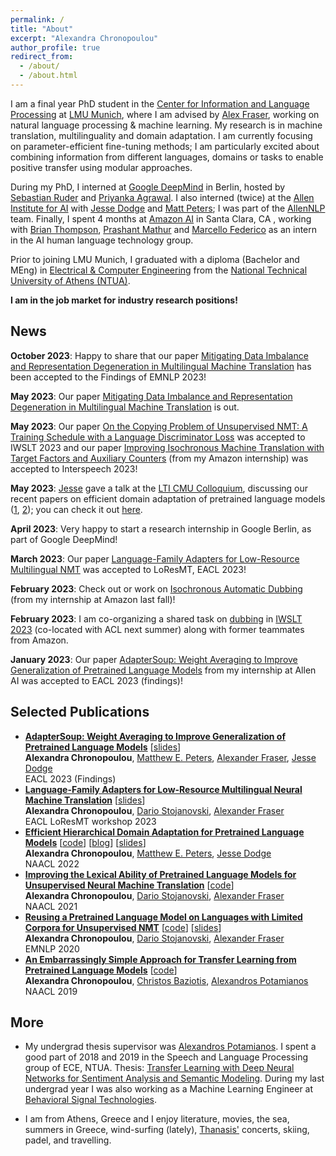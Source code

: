 ```yaml
---
permalink: /
title: "About"
excerpt: "Alexandra Chronopoulou"
author_profile: true
redirect_from: 
  - /about/
  - /about.html
---
```



I am a final year PhD student in the [Center for Information and Language Processing](https://www.cis.uni-muenchen.de/) at [LMU Munich](https://www.en.uni-muenchen.de/index.html), where I am advised by [Alex Fraser](https://www.cis.uni-muenchen.de/~fraser/), working on natural language processing & machine learning. My research is in machine translation, multilinguality and domain adaptation. I am currently focusing on parameter-efficient fine-tuning methods; I am particularly excited about combining information from different languages, domains or tasks to enable positive transfer using modular approaches.

<!-- I am currently also a research intern at [Google Deepmind](https://www.deepmind.com/) in Berlin, hosted by [Sebastian Ruder](https://www.ruder.io/) and [Priyanka Agrawal](https://sites.google.com/site/priyankaagr17). -->

During my PhD, I interned at [Google DeepΜind](https://www.deepmind.com/) in Berlin, hosted by [Sebastian Ruder](https://www.ruder.io/) and [Priyanka Agrawal](https://sites.google.com/site/priyankaagr17). I also interned (twice) at the [Allen Institute for AI](https://allenai.org/) with [Jesse Dodge](https://jessedodge.github.io/) and [Matt Peters](https://scholar.google.com/citations?user=K5nCPZwAAAAJ&hl=en); I was part of the [AllenNLP](https://allenai.org/allennlp) team. Finally, I spent 4 months at [Amazon AI](https://aws.amazon.com/machine-learning/) in Santa Clara, CA , working with [Brian Thompson](https://thompsonb.github.io/), [Prashant Mathur](http://mtresearcher.github.io/) and [Marcello Federico](https://www.marcellofederico.net) as an intern in the AI human language technology group.


Prior to joining LMU Munich, I graduated with a diploma (Bachelor and MEng) in [Electrical & Computer Engineering](https://www.ece.ntua.gr/en) from the [National Technical University of Athens (NTUA)](https://www.ntua.gr/en/). 


<b>I am in the job market for industry research positions!</b>


 <h2>News</h2>
  
 <b>October 2023</b>: Happy to share that our paper [Mitigating Data Imbalance and Representation Degeneration in Multilingual Machine Translation](https://arxiv.org/pdf/2305.12786.pdf) has been accepted to the Findings of EMNLP 2023!

 <b>May 2023</b>: Our paper [Mitigating Data Imbalance and Representation Degeneration in Multilingual Machine Translation](https://arxiv.org/pdf/2305.12786.pdf) is out.

 <b>May 2023</b>: Our paper [On the Copying Problem of Unsupervised NMT: A Training Schedule with a Language Discriminator Loss](https://aclanthology.org/2023.iwslt-1.48.pdf) was accepted to IWSLT 2023 and our paper [Improving Isochronous Machine Translation with Target Factors and Auxiliary Counters](https://www.isca-speech.org/archive/pdfs/interspeech_2023/pal23_interspeech.pdf) (from my Amazon internship) was accepted to Interspeech 2023!

  <b>May 2023</b>: [Jesse](https://jessedodge.github.io/) gave a talk at the [LTI CMU Colloquium](https://lti.cs.cmu.edu/lti-colloquium), discussing our recent papers on efficient domain adaptation of pretrained language models ([1](https://aclanthology.org/2022.naacl-main.96.pdf), [2](https://aclanthology.org/2023.findings-eacl.153.pdf)); you can check it out [here](https://youtu.be/ZFqm7NnRAe0).

  <b>April 2023</b>: Very happy to start a research internship in Google Berlin, as part of Google DeepMind!

 <b>March 2023</b>: Our paper [Language-Family Adapters for Low-Resource Multilingual NMT](https://aclanthology.org/2023.loresmt-1.5.pdf) was accepted to LoResMT, EACL 2023!

 <b>February 2023</b>: Check out or work on [Isochronous Automatic Dubbing](https://arxiv.org/pdf/2302.12979.pdf) (from my internship at Amazon last fall)!

<b>February 2023</b>: I am co-organizing a shared task on [dubbing](https://iwslt.org/2023/dubbing) in [IWSLT 2023](https://iwslt.org/2023/) (co-located with ACL next summer) along with former teammates from Amazon.

<b>January 2023</b>: Our paper [AdapterSoup: Weight Averaging to Improve Generalization of Pretrained Language Models](https://aclanthology.org/2023.loresmt-1.5.pdf) from my internship at Allen AI was accepted to EACL 2023 (findings)!


<!-- <b>October 2022</b>: Our work [m<sup>4</sup> Adapter: Multilingual Multi-Domain Adaptation for Machine Translation with a Meta-Adapter](https://aclanthology.org/2022.findings-emnlp.315.pdf) was accepted to EMNLP 2022 (findings)!

<b>October 2022</b>: Check out our work on [Language-Family Adapters for Low-Resource Multilingual NMT](https://arxiv.org/pdf/2209.15236.pdf)! 

<b>September 2022</b>: Invited talk at [Lilt AI](https://lilt.com/) on our recent NAACL paper.
([slides](https://alexandra-chron.github.io/files/hierdomadapt.pdf))

<b>August 2022</b>: Happy to share that I started an internship at Amazon AI in Santa Clara, California! I will spend this fall working on speech translation with the Doubtfire team. -->

<!-- <b>June 2022</b>: Invited talk at the [DG CNECT workshop](https://lr-coordination.eu/workshop4) on large language models ([slides](https://alexandra-chron.github.io/files/talk_dgcnect.pdf)). -->

<!-- <b>May 2022</b>: Excited to start another internship at Allen AI, working with Jesse Dodge and Matt Peters! -->

<!-- <b>April 2022</b>: Our paper [Efficient Hierarchical Domain Adaptation for Pretrained Language Models](https://aclanthology.org/2022.naacl-main.96.pdf) from my internship in Allen AI was accepted to NAACL 2022 (main track); I wrote a [blog post](https://blog.allenai.org/efficient-hierarchical-domain-adaptation-using-pretrained-language-models-fdd04c001230) about it, give it a read!  -->

<!-- <b>July 2021</b>: Started an internship at Allen AI, working with [Jesse Dodge](https://jessedodge.github.io/) and [Matt Peters](https://scholar.google.com/citations?user=K5nCPZwAAAAJ&hl=en)! -->

<!-- <b>March 2021</b>: 1 paper accepted at NAACL 2021: [Improving the Lexical Ability of Pretrained Language Models for Unsupervised NMT](https://www.aclweb.org/anthology/2021.naacl-main.16.pdf) (main conf.)

<b>September 2020</b>: 2 papers accepted at EMNLP 2020: [Reusing a Pretrained Language Model on Languages with Limited Corpora for Unsupervised NMT](https://aclanthology.org/2020.emnlp-main.214.pdf) (main conf.) and [Domain Adversarial Fine-Tuning as an Effective Regularizer](https://aclanthology.org/2020.findings-emnlp.278.pdf) (findings)

<b>July 2020</b>: Our system ranked first in the WMT 2020 Unsupervised Translation Shared Task (translation system between Upper Sorbian and German). <br> -->

 <h2>Selected Publications</h2>

<!-- [<a href="https://alexandra-chron.github.io/publications/">AdapterSoup: Weight Averaging to Improve Generalization of Pretrained Language Models</a>] -->

<ul class="sparse-list">
          <li>
          <b><a  href="https://aclanthology.org/2023.findings-eacl.153.pdf">AdapterSoup: Weight Averaging to Improve Generalization of Pretrained Language Models</a></b> [<a href="https://alexandra-chron.github.io/files/adaptersoup.pdf" class="link-in-list">slides</a>] <br/> 
          <b>Alexandra Chronopoulou</b>, <a href="https://scholar.google.com/citations?user=K5nCPZwAAAAJ&hl=en">Matthew E. Peters</a>, <a href="https://www.cis.uni-muenchen.de/~fraser/">Alexander Fraser</a>, <a href="https://jessedodge.github.io/">Jesse Dodge</a> <br/>
          EACL 2023 (Findings)<br/>
        </li>
         <li>
          <b><a href="https://aclanthology.org/2023.loresmt-1.5.pdf">Language-Family Adapters for Low-Resource Multilingual Neural Machine Translation</a></b> [<a href="https://alexandra-chron.github.io/files/langfam_adapters.pdf" class="link-in-list">slides</a>] <br/>
          <b>Alexandra Chronopoulou</b>, <a href="https://www.cis.lmu.de/~dario/">Dario Stojanovski</a>, <a href="https://www.cis.uni-muenchen.de/~fraser/">Alexander Fraser</a> <br/>
          EACL LoResMT workshop 2023 <br/>
          </li>
            <li>
           <b><a  href="https://aclanthology.org/2022.naacl-main.96.pdf">Efficient Hierarchical Domain Adaptation for Pretrained Language Models</a></b>          
          [<a href="https://github.com/alexandra-chron/hierarchical-domain-adaptation" class="link-in-list">code</a>]
          [<a href="https://blog.allenai.org/efficient-hierarchical-domain-adaptation-using-pretrained-language-models-fdd04c001230">blog</a>]
          [<a href="https://alexandra-chron.github.io/files/eff_hier_dom_adapt.pdf" class="link-in-list">slides</a>] <br/>
          <b>Alexandra Chronopoulou</b>, <a href="https://scholar.google.com/citations?user=K5nCPZwAAAAJ&hl=en">Matthew E. Peters</a>, <a href="https://jessedodge.github.io/">Jesse Dodge</a> <br/>
          NAACL 2022<br/>
          <!-- [<a href="https://aclanthology.org/2022.naacl-main.96.pdf">paper</a>] -->
        </li>
          <li>
          <b><a href="https://aclanthology.org/2021.naacl-main.16.pdf">Improving the Lexical Ability of Pretrained Language Models for Unsupervised Neural Machine Translation</a></b>
          [<a href="https://github.com/alexandra-chron/lexical_xlm_relm" class="link-in-list">code</a>] <br/>
          <b>Alexandra Chronopoulou</b>, <a href="https://www.cis.lmu.de/~dario/">Dario Stojanovski</a>, <a href="https://www.cis.uni-muenchen.de/~fraser/">Alexander Fraser</a> <br/>
          NAACL 2021<br/>
          <!-- [<a href="https://www.aclweb.org/anthology/2021.naacl-main.16.pdf">paper</a>] -->
        </li>
        <li>
          <b><a href="https://aclanthology.org/2020.emnlp-main.214.pdf">Reusing a Pretrained Language Model on Languages with Limited Corpora for Unsupervised NMT</a></b>         [<a href="https://github.com/alexandra-chron/relm_unmt">code</a>]
          [<a href="https://alexandra-chron.github.io/files/relm.pdf" class="link-in-list">slides</a>]<br/>
          <b>Alexandra Chronopoulou</b>, <a href="https://www.cis.lmu.de/~dario/">Dario Stojanovski</a>, <a href="https://www.cis.uni-muenchen.de/~fraser/">Alexander Fraser</a> <br/>
          EMNLP 2020 <br/>
          <!-- [<a href="https://www.aclweb.org/anthology/2020.emnlp-main.214.pdf" class="link-in-list">paper</a>] -->
        </li>
        <li>
          <b><a href="https://www.aclweb.org/anthology/N19-1213.pdf">An Embarrassingly Simple Approach for Transfer Learning from Pretrained Language Models</a></b>  [<a href="https://github.com/alexandra-chron/siatl" class="link-in-list">code</a>] <br/>
          <b>Alexandra Chronopoulou</b>, <a href="https://cbaziotis.github.io/">Christos Baziotis</a>, <a href="https://slp-ntua.github.io/potam/">Alexandros Potamianos</a> <br/>
          NAACL 2019<br/>
          <!-- [<a href="https://www.aclweb.org/anthology/N19-1213.pdf" class="link-in-list">paper</a>] -->
        </li>

</ul>


 <h2>More</h2>

- My undergrad thesis supervisor was [Alexandros Potamianos](https://slp-ntua.github.io/potam/). I spent a good part of 2018 and 2019 in the Speech and Language Processing group of ECE, NTUA. Thesis: [Transfer Learning with Deep Neural Networks for Sentiment Analysis and Semantic Modeling](https://alexandra-chron.github.io/files/thesis_achronopoulou.pdf). During my last undergrad year I was also working as a Machine Learning Engineer at [Behavioral Signal Technologies](https://behavioralsignals.com/). 

- I am from Athens, Greece and I enjoy literature, movies, the sea, summers in Greece, wind-surfing (lately), [Thanasis'](https://www.youtube.com/channel/UC4tLNPEm2HYi2UG7z78MfsQ) concerts, skiing, padel, and travelling. 
